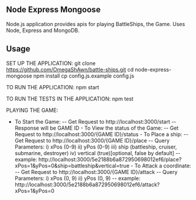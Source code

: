 ## Node Express Mongoose

Node.js application provides apis for playing BattleShips, the Game.
Uses Node, Express and MongoDB.

## Usage
    
SET UP THE APPLICATION:
    git clone https://github.com/OmegaShAwn/battle-ships.git
    cd node-express-mongoose
    npm install
    cp config.js.example config.js

TO RUN THE APPLICATION:
    npm start

TO RUN THE TESTS IN THE APPLICATION:
    npm test

PLAYING THE GAME:
   -  To Start the Game:
        -- Get Request to http://localhost:3000/start
        -- Response will be GAME ID
    - To View the status of the Game:
        -- Get Request to http://localhost:3000/{GAME ID}/status
    - To Place a ship:
        -- Get Request to http://localhost:3000/{GAME ID}/place
        -- Query Parameters:
            i) xPos (0-9)
            ii) yPos (0-9)
            iii) ship (battleship, cruiser, submarine, destroyer)
            iv) vertical (true)[optional, false by default]
        -- example: http://localhost:3000/5e2188b6a872950698012ef6/place?xPos=1&yPos=0&ship=battleship&vertical=true
    - To Attack a coordinate:
        -- Get Request to http://localhost:3000/{GAME ID}/attack
        -- Query Parameters:
            i) xPos (0, 9)
            ii) yPos (0, 9)
        -- example: http://localhost:3000/5e2188b6a872950698012ef6/attack?xPos=1&yPos=0